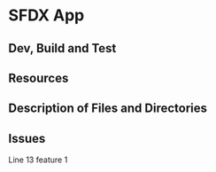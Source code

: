 # SFDX  App

## Dev, Build and Test


## Resources


## Description of Files and Directories


## Issues
Line 13 feature 1

